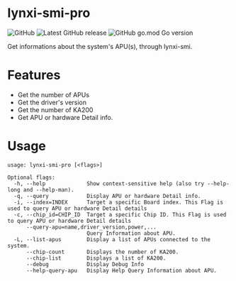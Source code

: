 # lynxi-smi-pro
![GitHub](https://img.shields.io/github/license/SnowMoon-Dev/lynxi_smi_pro?label=license)
![Latest GitHub release](https://img.shields.io/github/release/SnowMoon-Dev/lynxi_smi_pro.svg)
![GitHub go.mod Go version](https://img.shields.io/github/go-mod/go-version/SnowMoon-Dev/lynxi_apu_exporter)

Get informations about the system's APU(s), through lynxi-smi.

# Features
* Get the number of APUs 
* Get the driver's version
* Get the number of KA200
* Get APU or hardware Detail info.

# Usage
```
usage: lynxi-smi-pro [<flags>]

Optional flags:
  -h, --help             Show context-sensitive help (also try --help-long and --help-man).
  -q, --query            Display APU or hardware Detail info.
  -i, --index=INDEX      Target a specific Board index. This Flag is used to query APU or hardware Detail details
  -c, --chip_id=CHIP_ID  Target a specific Chip ID. This Flag is used to query APU or hardware Detail details
      --query-apu=name,driver_version,power,...
                         Query Information about APU.
  -L, --list-apus        Display a list of APUs connected to the system.
      --chip-count       Displays the number of KA200.
      --chip-list        Displays a list of KA200.
      --debug            Display Debug Info
      --help-query-apu   Display Help Query Information about APU.
```
